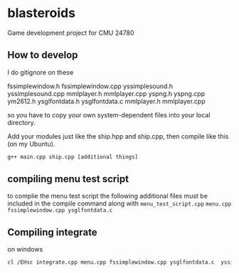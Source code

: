 # blasteroids

Game development project for CMU 24780

## How to develop

I do
gitignore on these

fssimplewindow.h
fssimplewindow.cpp
yssimplesound.h
yssimplesound.cpp 
mmlplayer.h
mmlplayer.cpp
yspng.h
yspng.cpp
ym2612.h
ysglfontdata.h
ysglfontdata.c
mmlplayer.h
mmlplayer.cpp

so you have to copy your own system-dependent files into your local directory.

Add your modules just like the ship.hpp and ship.cpp, then compile like this (on my Ubuntu).

```bash
g++ main.cpp ship.cpp [additional things]
```

## compiling menu test script

to complie the menu test script the following additional files must be included in the compile command along with `menu_test_script.cpp` 
`menu.cpp fssimplewindow.cpp ysglfontdata.c`

## Compiling integrate 
on windows
```bash
cl /EHsc integrate.cpp menu.cpp fssimplewindow.cpp ysglfontdata.c  yssimplesound.cpp mmlplayer.cpp background.cpp asteroid.cpp asteroid_manager.cpp ship.cpp SoundManager.cpp PlayerStats.cpp
```


<!-- I dont see menu_test_script.cpp -->
<!-- ALSO here's VSCode tasks.json for reference -->


<!-- {
    "tasks": [
        {
            "type": "cppbuild",
            "label": "C/C++: g++.exe build active file",
            "command": "C:\\Strawberry\\c\\bin\\g++.exe",
            "args": [
                "-fdiagnostics-color=always",
                "-g",
                "${file}",
                "-o",
                "${fileDirname}\\${fileBasenameNoExtension}.exe",
                "asteroid.cpp",
                "asteroid_manager.cpp",
                "background.cpp",
                "integrate.cpp",
                "menu.cpp",
                "PlayerStats.cpp",
                "ship.cpp",
                "SoundManager.cpp",
                "ysglfontdata.c",
                "yssimplesound.cpp",
                "mmlplayer.cpp",
                "fssimplewindow.cpp",
                "-lgdi32",
                "-lopengl32",
                "-lglu32",
                "-luser32",
                "-lkernel32",
                "-limm32",
            ],
            "options": {
                "cwd": "${fileDirname}"
            },
            "problemMatcher": [
                "$gcc"
            ],
            "group": {
                "kind": "build",
                "isDefault": true
            },
            "detail": "Task generated by Debugger."
        }
    ],
    "version": "2.0.0"
} 


OR

{
    "tasks": [
        {
            "type": "cppbuild",
            "label": "C/C++: g++.exe build active file",
            "command": "C:\\Strawberry\\c\\bin\\g++.exe",
            "args": [
                "-fdiagnostics-color=always",
                "-I../libraries",
                "-g",
                "${file}",
                "-o",
                "${fileDirname}\\${fileBasenameNoExtension}.exe",
                "asteroid.cpp",
                "asteroid_manager.cpp",
                "background.cpp",
                "integrate.cpp",
                "menu.cpp",
                "PlayerStats.cpp",
                "ship.cpp",
                "SoundManager.cpp",
                "../libraries/fssimplewindow.cpp",
                "../libraries/ysglfontdata.c",
                "../libraries/yssimplesound.cpp",
                "../libraries/mmlplayer.cpp",
                "-lgdi32",
                "-lopengl32",
                "-lglu32",
                "-luser32",
                "-lkernel32",
                "-limm32",
            ],
            "options": {
                "cwd": "${fileDirname}"
            },
            "problemMatcher": [
                "$gcc"
            ],
            "group": {
                "kind": "build",
                "isDefault": true
            },
            "detail": "Task generated by Debugger."
        }
    ],
    "version": "2.0.0"
}-->
